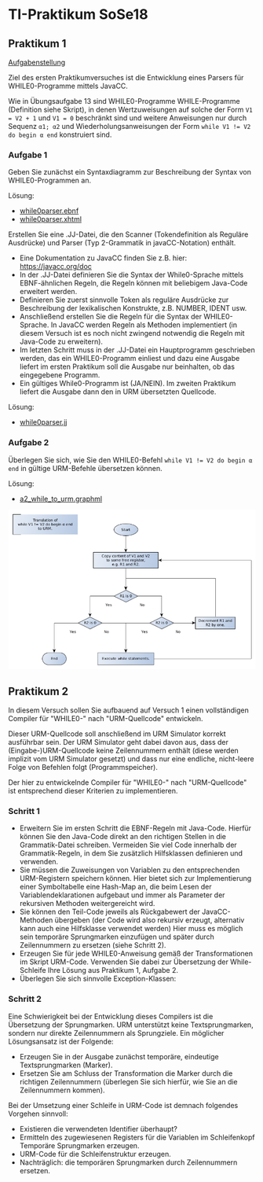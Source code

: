 # TI-Praktikum SoSe18

## Praktikum 1

[Aufgabenstellung](p1/Aufgabenstellung.pdf)

Ziel des ersten Praktikumversuches ist die Entwicklung eines Parsers für WHILE0-Programme mittels JavaCC.

Wie in Übungsaufgabe 13 sind WHILE0-Programme WHILE-Programme (Definition siehe Skript), in denen Wertzuweisungen auf solche der Form `V1 = V2 + 1` und `V1 = 0` beschränkt sind und weitere Anweisungen nur durch Sequenz `α1; α2` und Wiederholungsanweisungen der Form `while V1 != V2 do begin α end` konstruiert sind.

### Aufgabe 1
Geben Sie zunächst ein Syntaxdiagramm zur Beschreibung der Syntax von WHILE0-Programmen an.

Lösung:
* [while0parser.ebnf](p1/diagram/while0parser.ebnf)
* [while0parser.xhtml](https://cdn.rawgit.com/albertkasdorf/TI-Praktikum/170038b9/p1/diagram/while0parser.xhtml)

Erstellen Sie eine .JJ-Datei, die den Scanner (Tokendefinition als Reguläre Ausdrücke) und Parser (Typ 2-Grammatik in javaCC-Notation) enthält.

* Eine Dokumentation zu JavaCC finden Sie z.B. hier: https://javacc.org/doc
* In der .JJ-Datei definieren Sie die Syntax der While0-Sprache mittels EBNF-ähnlichen Regeln, die Regeln können mit beliebigem Java-Code erweitert werden.
* Definieren Sie zuerst sinnvolle Token als reguläre Ausdrücke zur Beschreibung der lexikalischen Konstrukte, z.B. NUMBER, IDENT usw.
* Anschließend erstellen Sie die Regeln für die Syntax der WHILE0-Sprache. In JavaCC werden Regeln als Methoden implementiert (in diesem Versuch ist es noch nicht zwingend notwendig die Regeln mit Java-Code zu erweitern).
* Im letzten Schritt muss in der .JJ-Datei ein Hauptprogramm geschrieben werden, das ein WHILE0-Programm einliest und dazu eine Ausgabe liefert im ersten Praktikum soll die Ausgabe nur beinhalten, ob das eingegebene Programm.
* Ein gültiges While0-Programm ist (JA/NEIN). Im zweiten Praktikum liefert die Ausgabe dann den in URM übersetzten Quellcode.

Lösung:
* [while0parser.jj](p1/while0parser/src/while0parser.jj)

### Aufgabe 2
Überlegen Sie sich, wie Sie den WHILE0-Befehl `while V1 != V2 do begin α end` in gültige URM-Befehle übersetzen können.

Lösung:
* [a2_while_to_urm.graphml](p1/diagram/a2_while_to_urm.graphml)

![a2_while_to_urm.graphml](p1/diagram/a2_while_to_urm.png)


## Praktikum 2
In diesem Versuch sollen Sie aufbauend auf Versuch 1 einen vollständigen Compiler für "WHILE0-" nach "URM-Quellcode" entwickeln.

Dieser URM-Quellcode soll anschließend im URM Simulator korrekt ausführbar sein. Der URM Simulator geht dabei davon aus, dass der (Eingabe-)URM-Quellcode keine Zeilennummern enthält (diese werden implizit vom URM Simulator gesetzt) und dass nur eine endliche, nicht-leere Folge von Befehlen folgt (Programmspeicher).

Der hier zu entwickelnde Compiler für "WHILE0-" nach "URM-Quellcode" ist entsprechend dieser Kriterien zu implementieren.

### Schritt 1
* Erweitern Sie im ersten Schritt die EBNF-Regeln mit Java-Code. Hierfür können Sie den Java-Code direkt an den richtigen Stellen in die Grammatik-Datei schreiben. Vermeiden Sie viel Code innerhalb der Grammatik-Regeln, in dem Sie zusätzlich Hilfsklassen definieren und verwenden.
* Sie müssen die Zuweisungen von Variablen zu den entsprechenden URM-Registern speichern können. Hier bietet sich zur Implementierung einer Symboltabelle eine Hash-Map an, die beim Lesen der Variablendeklarationen aufgebaut und immer als Parameter der rekursiven Methoden weitergereicht wird.
* Sie können den Teil-Code jeweils als Rückgabewert der JavaCC-Methoden übergeben (der Code wird also rekursiv erzeugt, alternativ kann auch eine Hilfsklasse verwendet werden) Hier muss es möglich sein temporäre Sprungmarken einzufügen und später durch Zeilennummern zu ersetzen (siehe Schritt 2).
* Erzeugen Sie für jede WHILE0-Anweisung gemäß der Transformationen im Skript URM-Code. Verwenden Sie dabei zur Übersetzung der While-Schleife Ihre Lösung aus Praktikum 1, Aufgabe 2.
* Überlegen Sie sich sinnvolle Exception-Klassen:

### Schritt 2
Eine Schwierigkeit bei der Entwicklung dieses Compilers ist die Übersetzung der Sprungmarken. URM unterstützt keine Textsprungmarken, sondern nur direkte Zeilennummern als Sprungziele. Ein möglicher Lösungsansatz ist der Folgende:

* Erzeugen Sie in der Ausgabe zunächst temporäre, eindeutige Textsprungmarken (Marker).
* Ersetzen Sie am Schluss der Transformation die Marker durch die richtigen Zeilennummern (überlegen Sie sich hierfür, wie Sie an die Zeilennummern kommen).

Bei der Umsetzung einer Schleife in URM-Code ist demnach folgendes Vorgehen sinnvoll:
* Existieren die verwendeten Identifier überhaupt?
* Ermitteln des zugewiesenen Registers für die Variablen im Schleifenkopf Temporäre Sprungmarken erzeugen.
* URM-Code für die Schleifenstruktur erzeugen.
* Nachträglich: die temporären Sprungmarken durch Zeilennummern ersetzen.
